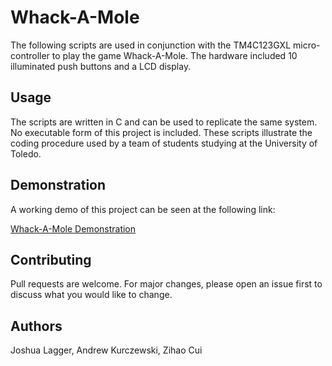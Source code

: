 # Whack-A-Mole

The following scripts are used in conjunction with the TM4C123GXL micro-controller to play the game Whack-A-Mole. The hardware included 10 illuminated push buttons and a LCD display. 

## Usage

The scripts are written in C and can be used to replicate the same system. No executable form of this project is included. These scripts illustrate the coding procedure used by a team of students studying at the University of Toledo.

## Demonstration
A working demo of this project can be seen at the following link:

[Whack-A-Mole Demonstration](https://youtu.be/vEUgXO6waZs)

## Contributing
Pull requests are welcome. For major changes, please open an issue first to discuss what you would like to change.

## Authors
Joshua Lagger, Andrew Kurczewski, Zihao Cui
